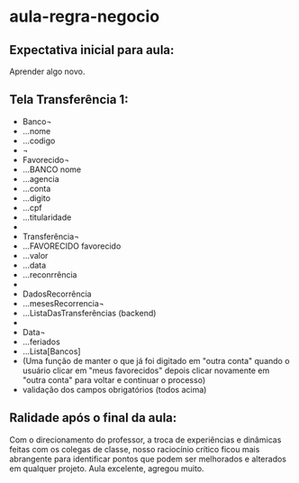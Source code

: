 # aula-regra-negocio
## Expectativa inicial para aula: 
Aprender algo novo.

## Tela Transferência 1:
- Banco¬
- ...nome
- ...codigo
- ¬
- Favorecido¬
- ...BANCO nome
- ...agencia
- ...conta
- ...digito
- ...cpf
- ...titularidade
- 
- Transferência¬
- ...FAVORECIDO favorecido
- ...valor
- ...data
- ...reconrrência
-
- DadosRecorrência
- ...mesesRecorrencia¬
- ...ListaDasTransferências (backend)
-
- Data¬
- ...feriados
- ...Lista[Bancos]
- (Uma função de manter o que já foi digitado em "outra conta" quando o usuário clicar em "meus favorecidos" depois clicar novamente em "outra conta" para voltar e continuar o processo)
- validação dos campos obrigatórios (todos acima)

## Ralidade após o final da aula: 
Com o direcionamento do professor, a troca de experiências e dinâmicas feitas com os colegas de classe, nosso raciocínio crítico ficou mais abrangente para identificar pontos que podem ser melhorados e alterados em qualquer projeto.
Aula excelente, agregou muito.
